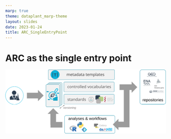 ```yaml
---
marp: true
theme: dataplant_marp-theme
layout: slides
date: 2023-01-24
title: ARC_SingleEntryPoint
---
```


# ARC as the single entry point

![w:800](./../../img/ARC_SingleEntryPoint.svg)
